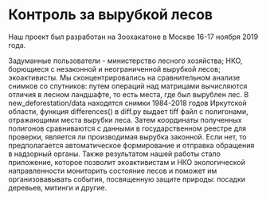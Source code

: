 # Контроль за вырубкой лесов

Наш проект был разработан на Зоохакатоне в Москве 16-17 ноября 2019 года.

Задуманные пользователи - министерство лесного хозяйства; НКО, борющиеся с незаконной и неограниченной вырубкой лесов; экоактивисты.
Мы сконцентрировались на сравнительном анализе снимков со спутников: путем операций над матрицами вычисляются отличия в лесном ландшафте, то есть места, где был вырублен лес. В new_deforestation/data находятся снимки 1984-2018 годов Иркутской области, функция differences() в diff.py выдает tiff файл с полигонами, отражающими места вырубки леса.
Затем координаты полученных полигонов сравниваются с данными в государственном реестре для проверки, является ли производимая вырубка законной. Если нет, то предполагается автоматическое формирование и отправка обращения в надзорный органы.
Также результатом нашей работы стало приложение, которое позволит экоактивистам и НКО экологической направленности мониторить состояние лесов и поможет им организовавывать события, посвященную защите природы: посадки деревьев, митинги и другие.
